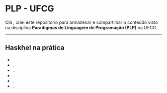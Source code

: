 <h1>PLP - UFCG</h1>
<p>Olá , criei este repositorio para armazenar e compartilhar o conteúdo visto na disciplina <strong>Paradigmas de Linguagem de Programação (PLP)</strong> na UFCG.</p>
<hr />

<h2>Haskhel na prática</h2>
<ul>
    <li></li>
    <li>.</li>
    <li>.</li>
    <li>.</li>
    <li>.</li>
    <li>.</li>
</ul>

